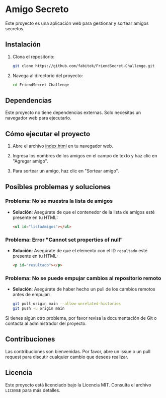 # Amigo Secreto

Este proyecto es una aplicación web para gestionar y sortear amigos secretos.

## Instalación

1. Clona el repositorio:
    ```sh
    git clone https://github.com/fabitek/FriendSecret-Challenge.git
    ```

2. Navega al directorio del proyecto:
    ```sh
    cd FriendSecret-Challenge
    ```

## Dependencias

Este proyecto no tiene dependencias externas. Solo necesitas un navegador web para ejecutarlo.

## Cómo ejecutar el proyecto

1. Abre el archivo [index.html](http://_vscodecontentref_/0) en tu navegador web.

2. Ingresa los nombres de los amigos en el campo de texto y haz clic en "Agregar amigo".

3. Para sortear un amigo, haz clic en "Sortear amigo".

## Posibles problemas y soluciones

### Problema: No se muestra la lista de amigos
- **Solución**: Asegúrate de que el contenedor de la lista de amigos esté presente en tu HTML:
    ```html
    <ul id="listaAmigos"></ul>
    ```

### Problema: Error "Cannot set properties of null"
- **Solución**: Asegúrate de que el elemento con el ID `resultado` esté presente en tu HTML:
    ```html
    <p id="resultado"></p>
    ```

### Problema: No se puede empujar cambios al repositorio remoto
- **Solución**: Asegúrate de haber hecho un pull de los cambios remotos antes de empujar:
    ```sh
    git pull origin main --allow-unrelated-histories
    git push -u origin main
    ```

Si tienes algún otro problema, por favor revisa la documentación de Git o contacta al administrador del proyecto.

## Contribuciones

Las contribuciones son bienvenidas. Por favor, abre un issue o un pull request para discutir cualquier cambio que desees realizar.

## Licencia

Este proyecto está licenciado bajo la Licencia MIT. Consulta el archivo `LICENSE` para más detalles.
